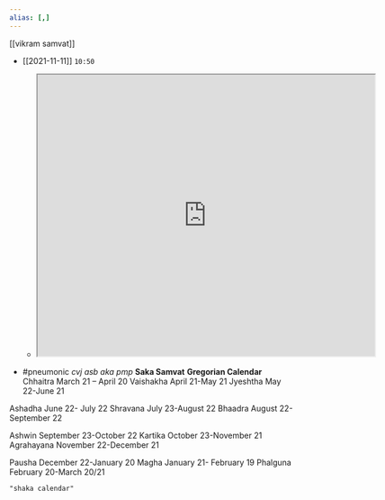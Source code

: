```yaml
---
alias: [,]
---
```

[[vikram samvat]]

- [[2021-11-11]] `10:50`
	- <iframe src="https://byjus.com/free-ias-prep/calendars-used-in-india/" width="600" height="500" ></iframe>

- #pneumonic _cvj asb aka pmp_
**Saka Samvat**  	          **Gregorian Calendar**
Chhaitra 	            March 21 – April 20
Vaishakha 	          April 21-May 21
Jyeshtha 	           May 22-June 21

Ashadha 	          June 22- July 22
Shravana 	          July 23-August 22
Bhaadra 	           August 22-September 22

Ashwin 	            September 23-October 22
Kartika 	              October 23-November 21
Agrahayana 	        November 22-December 21

Pausha 	             December 22-January 20
Magha 	                  January 21- February 19
Phalguna 	          February 20-March 20/21
```query
"shaka calendar"
```